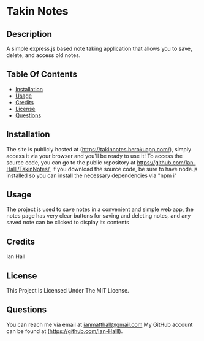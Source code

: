 # Takin Notes
      
## Description
A simple express.js based note taking application that allows you to save, delete, and access old notes.
      
## Table Of Contents
- [Installation](#installation)
- [Usage](#usage)
- [Credits](#credits)
- [License](#license)
- [Questions](#questions)
      
## Installation
The site is publicly hosted at (https://takinnotes.herokuapp.com/), simply access it via your browser and you'll be ready to use it!  To access the source code, you can go to the public repository at https://github.com/Ian-Halll/TakinNotes/, if you download the source code, be sure to have node.js installed so you can install the necessary dependencies via "npm i"
      
## Usage
The project is used to save notes in a convenient and simple web app, the notes page has very clear buttons for saving and deleting notes, and any saved note can be clicked to display its contents
      
## Credits
Ian Hall
      
## License
This Project Is Licensed Under The MIT License.
      
## Questions
You can reach me via email at ianmatthall@gmail.com
My GitHub account can be found at (https://github.com/Ian-Halll).
